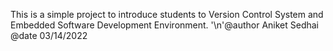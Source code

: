 This is a simple project to introduce students to Version Control System and Embedded Software Development Environment.
'\n'@author Aniket Sedhai
@date 03/14/2022
